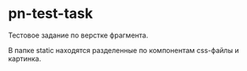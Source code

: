 # pn-test-task

Тестовое задание  по верстке фрагмента.

В папке static находятся разделенные по компонентам css-файлы и картинка.

